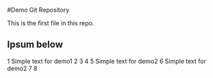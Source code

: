 #Demo Git Repository

This is the first file in this repo.

## Ipsum below

1 Simple text for demo1
2
3
4
5 Simple text for demo2
6 Simple text for demo2
7
8